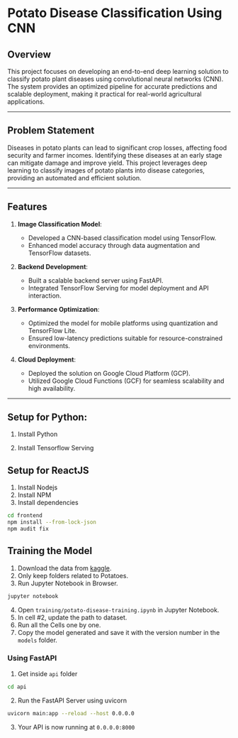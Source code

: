 # Potato Disease Classification Using CNN

## Overview
This project focuses on developing an end-to-end deep learning solution to classify potato plant diseases using convolutional neural networks (CNN). The system provides an optimized pipeline for accurate predictions and scalable deployment, making it practical for real-world agricultural applications.

---

## Problem Statement
Diseases in potato plants can lead to significant crop losses, affecting food security and farmer incomes. Identifying these diseases at an early stage can mitigate damage and improve yield. This project leverages deep learning to classify images of potato plants into disease categories, providing an automated and efficient solution.

---

## Features
1. **Image Classification Model**:
   - Developed a CNN-based classification model using TensorFlow.
   - Enhanced model accuracy through data augmentation and TensorFlow datasets.

2. **Backend Development**:
   - Built a scalable backend server using FastAPI.
   - Integrated TensorFlow Serving for model deployment and API interaction.

3. **Performance Optimization**:
   - Optimized the model for mobile platforms using quantization and TensorFlow Lite.
   - Ensured low-latency predictions suitable for resource-constrained environments.

4. **Cloud Deployment**:
   - Deployed the solution on Google Cloud Platform (GCP).
   - Utilized Google Cloud Functions (GCF) for seamless scalability and high availability.

---
## Setup for Python:

1. Install Python 

2. Install Tensorflow Serving

## Setup for ReactJS

1. Install Nodejs
2. Install NPM 
3. Install dependencies

```bash
cd frontend
npm install --from-lock-json
npm audit fix
```


## Training the Model

1. Download the data from [kaggle](https://www.kaggle.com/arjuntejaswi/plant-village).
2. Only keep folders related to Potatoes.
3. Run Jupyter Notebook in Browser.

```bash
jupyter notebook
```

4. Open `training/potato-disease-training.ipynb` in Jupyter Notebook.
5. In cell #2, update the path to dataset.
6. Run all the Cells one by one.
7. Copy the model generated and save it with the version number in the `models` folder.



### Using FastAPI

1. Get inside `api` folder

```bash
cd api
```

2. Run the FastAPI Server using uvicorn

```bash
uvicorn main:app --reload --host 0.0.0.0
```

3. Your API is now running at `0.0.0.0:8000`



